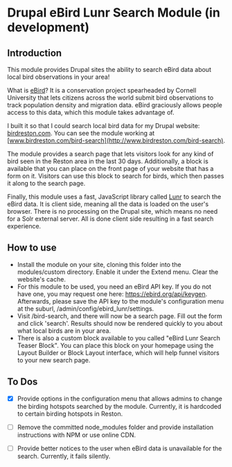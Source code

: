 # Drupal eBird Lunr Search Module (in development)

## Introduction
This module provides Drupal sites the ability to search eBird data about local bird observations in your area!  

What is [eBird](http://www.ebird.org)?  It is a conservation project spearheaded by Cornell University that lets citizens across the world submit bird observations to track population density and migration data.  eBird graciously allows people access to this data, which this module takes advantage of.

I built it so that I could search local bird data for my Drupal website: [birdreston.com](http://www.birdreston.com).  You can see the module working at [www.birdreston.com/bird-search](http://www.birdreston.com/bird-search). 

The module provides a search page that lets visitors look for any kind of bird seen in the Reston area in the last 30 days.  Additionally, a block is available that you can place on the front page of your website that has a form on it.  Visitors can use this block to search for birds, which then passes it along to the search page.

Finally, this module uses a fast, JavaScript library called [Lunr](https://lunrjs.com/) to search the eBird data.  It is client side, meaning all the data is loaded on the user's browser.  There is no processing on the Drupal site, which means no need for a Solr external server.  All is done client side resulting in a fast search experience.

## How to use
* Install the module on your site, cloning this folder into the modules/custom directory.  Enable it under the Extend menu. Clear the website's cache.
* For this module to be used, you need an eBird API key.  If you do not have one, you may request one here: https://ebird.org/api/keygen. Afterwards, please save the API key to the module's configuration menu at the suburl, /admin/config/ebird_lunr/settings.
* Visit /bird-search, and there will now be a search page.  Fill out the form and click 'search'.  Results should now be rendered quickly to you about what local birds are in your area.
* There is also a custom block available to you called "eBird Lunr Search Teaser Block".  You can place this block on your homepage using the Layout Builder or Block Layout interface, which will help funnel visitors to your new search page.  

## To Dos
- [x] Provide options in the configuration menu that allows admins to change the birding hotspots searched by the module.  Currently, it is hardcoded to certain birding hotspots in Reston.

- [ ] Remove the committed node_modules folder and provide installation instructions with NPM or use online CDN.

- [ ] Provide better notices to the user when eBird data is unavailable for the search.  Currently, it fails silently.
